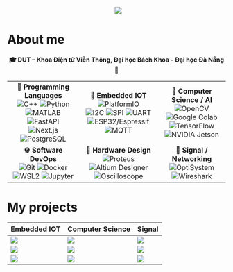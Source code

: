 <!-- Header -->
<p align="center">
  <img src="https://readme-typing-svg.herokuapp.com/?font=Righteous&size=35&center=true&vCenter=true&width=1000&height=70&duration=3000&lines=Hi+There!+👋;+I'm+Ba+Thanh;Electronics+and+Telecommunications+Engineering;" />
</p>

<h1>About me</h1>

<h4>
<p align="center">
🎓 DUT – Khoa Điện tử Viễn Thông, Đại học Bách Khoa - Đại học Đà Nẵng 📖 </p>
</h4>

<table>
  <tr>
    <td align="center" width="280">
      <b>🧠 Programming Languages</b><br/>
      <img src="https://img.shields.io/badge/C++-00599C?style=for-the-badge&logo=cplusplus&logoColor=white" alt="C++"/>
      <img src="https://img.shields.io/badge/Python-3776AB?style=for-the-badge&logo=python&logoColor=white" alt="Python"/><br/>
     <img src="https://img.shields.io/badge/MATLAB-%20?style=for-the-badge&logo=mathworks&logoColor=white&labelColor=0076A8&color=FF8C00" alt="MATLAB"/>
          <img src="https://img.shields.io/badge/Fast%20API-009688?style=for-the-badge&logo=fastapi&logoColor=white" alt="FastAPI"/><br/>
          <img src="https://img.shields.io/badge/Next.js-000000?style=for-the-badge&logo=nextdotjs&logoColor=white" alt="Next.js"/>
          <img src="https://img.shields.io/badge/SQL-4169E1?style=for-the-badge&logo=postgresql&logoColor=white" alt="PostgreSQL"/>
    </td>

    
  <td align="center" width="280">
      <b>🔩 Embedded IOT</b><br/>
    <img src="https://img.shields.io/badge/PlatformIO-FF6600?style=for-the-badge&logo=platformio&logoColor=white" alt="PlatformIO"/><br/>
     <span>
    <img src="https://img.shields.io/badge/I2C-555555?style=for-the-badge" alt="I2C"/>
    <img src="https://img.shields.io/badge/SPI-555555?style=for-the-badge" alt="SPI"/>
    <img src="https://img.shields.io/badge/UART-555555?style=for-the-badge" alt="UART"/> <br/>
    </span>
      <img src="https://img.shields.io/badge/ESP32-E7352C?style=for-the-badge&logo=espressif&logoColor=white" alt="ESP32/Espressif"/>
      <img src="https://img.shields.io/badge/MQTT-660066?style=for-the-badge&logo=mqtt&logoColor=white" alt="MQTT"/>
    </td>

    
  <td align="center" width="285">
      <b>🤖 Computer Science / AI </b><br/>
      <img src="https://img.shields.io/badge/OpenCV-5C3EE8?style=for-the-badge&logo=opencv&logoColor=white" alt="OpenCV"/>
    <img src="https://img.shields.io/badge/Colab-F9AB00?style=for-the-badge&logo=googlecolab&logoColor=white" alt="Google Colab"/><br/>
      <img src="https://img.shields.io/badge/TensorFlow-FF6F00?style=for-the-badge&logo=tensorflow&logoColor=white" alt="TensorFlow"/><br/>
    <img src="https://img.shields.io/badge/Jetson%20Nano-76B900?style=for-the-badge&logo=nvidia&logoColor=white" alt="NVIDIA Jetson"/>
    </td>
  </tr>

  <tr>
    <td align="center" width="280">
      <b>⚙️ Software DevOps</b><br/>
      <img src="https://img.shields.io/badge/Git-F05032?style=for-the-badge&logo=git&logoColor=white" alt="Git"/>
      <img src="https://img.shields.io/badge/Docker-2496ED?style=for-the-badge&logo=docker&logoColor=white" alt="Docker"/><br/>
      <img src="https://img.shields.io/badge/WSL2-0078D6?style=for-the-badge&logo=windows&logoColor=white" alt="WSL2"/>
      <img src="https://img.shields.io/badge/Jupyter-F37626?style=for-the-badge&logo=jupyter&logoColor=white" alt="Jupyter"/>
    </td>
    
  <td align="center" width="280">
      <b>📐 Hardware Design</b><br/>
      <img src="https://img.shields.io/badge/Proteus-1E5083?style=for-the-badge" alt="Proteus"/>
    <img src="https://img.shields.io/badge/Altium-A5915F?style=for-the-badge" alt="Altium Designer"/><br/>
    <img src="https://img.shields.io/badge/📈 Oscilloscope-0A84FF?style=for-the-badge&logoColor=white&labelColor=000000" alt="Oscilloscope"/>
    </td>

    
  <td align="center" width="280">
      <b>📡 Signal / Networking </b><br/>
     <img src="https://img.shields.io/badge/OptiSystem-005BAC?style=for-the-badge&logoColor=white" alt="OptiSystem"/><br/>
    <img src="https://img.shields.io/badge/Wireshark-1679A7?style=for-the-badge&logo=wireshark&logoColor=white" alt="Wireshark"/>
    </td>
  </tr>
</table>


# My projects

| **Embedded IOT** | **Computer Science** | **Signal** |
|---|---|---|
| <a href="https://github.com/bathanh0309/FreeAqua-RTOS"><img src="https://github-readme-stats.vercel.app/api/pin/?username=bathanh0309&repo=FreeAqua-RTOS&theme=tokyonight" /></a> | <a href="https://github.com/bathanh0309/Deep-Learning"><img src="https://github-readme-stats.vercel.app/api/pin/?username=bathanh0309&repo=Deep-Learning&theme=tokyonight" /></a>  |<a href="https://github.com/bathanh0309/SimuADC"><img src="https://github-readme-stats.vercel.app/api/pin/?username=bathanh0309&repo=SimuADC&theme=tokyonight" /></a> |
| <a href="https://github.com/bathanh0309/PBL3_Smart_Parking"><img src="https://github-readme-stats.vercel.app/api/pin/?username=bathanh0309&repo=PBL3_Smart_Parking&theme=tokyonight" /></a> | <a href="https://github.com/bathanh0309/Machine-Learning"><img src="https://github-readme-stats.vercel.app/api/pin/?username=bathanh0309&repo=Machine-Learning&theme=tokyonight" /></a> | <a href="https://github.com/bathanh0309/mmWave-THz"><img src="https://github-readme-stats.vercel.app/api/pin/?username=bathanh0309&repo=mmWave-THz&theme=tokyonight" /></a> |
| <a href="https://github.com/bathanh0309/Amplifier-OTL"><img src="https://github-readme-stats.vercel.app/api/pin/?username=bathanh0309&repo=Amplifier-OTL&theme=tokyonight" /></a> | <a href="https://github.com/bathanh0309/RRTNavNano"><img src="https://github-readme-stats.vercel.app/api/pin/?username=bathanh0309&repo=RRTNavNano&theme=tokyonight" /></a> | <a href="https://github.com/bathanh0309/Optiwave"><img src="https://github-readme-stats.vercel.app/api/pin/ username=bathanh0309&repo=Optiwave(Loading...)&theme=tokyonight" /></a> |




